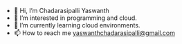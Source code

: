 - 👋 Hi, I’m Chadarasipalli Yaswanth
- 👀 I’m interested in programming and cloud.
- 🌱 I’m currently learning cloud environments.
- 📫 How to reach me yaswanthchadarasipalli@gmail.com
  

<!---
ChadarasipalliYaswanth/ChadarasipalliYaswanth is a ✨ special ✨ repository because its `README.md` (this file) appears on your GitHub profile.
You can click the Preview link to take a look at your changes.
--->
